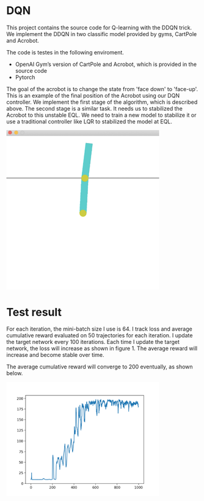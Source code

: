 # DQN 

This project contains the source code for Q-learning with the DDQN trick. We implement the DDQN in two classific model provided by gyms, CartPole and Acrobot. 

The code is testes in the following enviroment.

- OpenAI Gym’s version of CartPole and Acrobot, which is provided in the source code
- Pytorch

The goal of the acrobot is to change the state from 'face down' to 'face-up'. This is an example of the final position of the Acrobot using our DQN controller. We implement the first stage of the algorithm, which is described above. The second stage is a similar task. It needs us to stabilized the Acrobot to this unstable EQL. We need to train a new model to stabilize it or use a traditional controller like LQR to stabilized the model at EQL.

<img src="document/img/acrobot_final_position.png" width="400"><br>



# Test result

For each iteration, the mini-batch size I use is 64. I track loss and average cumulative reward evaluated on 50 trajectories for each iteration. I update the target network every 100 iterations. Each time I update the target network, the loss will increase as shown in figure 1. The average reward will increase and become stable over time. 

The average cumulative reward will converge to 200 eventually, as shown below.
 
 <img src="document/img/avg_reward1.png" width="400"><br>
 

